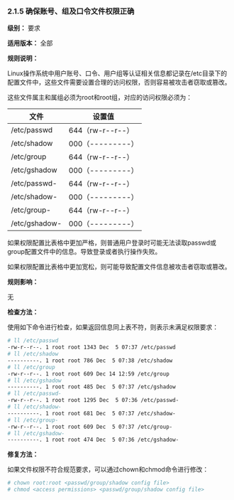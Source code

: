 ### 2.1.5 确保账号、组及口令文件权限正确

**级别：** 要求

**适用版本：** 全部

**规则说明：** 

Linux操作系统中用户账号、口令、用户组等认证相关信息都记录在/etc目录下的配置文件中，这些文件需要设置合理的访问权限，否则容易被攻击者窃取或篡改。

这些文件属主和属组必须为root和root组，对应的访问权限必须为：

| 文件          | 设置值           |
| ------------- | ---------------- |
| /etc/passwd   | 644（rw-r--r--） |
| /etc/shadow   | 000（---------） |
| /etc/group    | 644（rw-r--r--） |
| /etc/gshadow  | 000（---------） |
| /etc/passwd-  | 644（rw-r--r--） |
| /etc/shadow-  | 000（---------） |
| /etc/group-   | 644（rw-r--r--） |
| /etc/gshadow- | 000（---------） |

如果权限配置比表格中更加严格，则普通用户登录时可能无法读取passwd或group配置文件中的信息。导致登录或者执行操作失败。

如果权限配置比表格中更加宽松，则可能导致配置文件信息被攻击者窃取或篡改。

**规则影响：**

无

**检查方法：**

使用如下命令进行检查，如果返回信息同上表不符，则表示未满足权限要求：

```bash
# ll /etc/passwd
-rw-r--r--. 1 root root 1343 Dec  5 07:37 /etc/passwd
# ll /etc/shadow
----------. 1 root root 786 Dec  5 07:38 /etc/shadow
# ll /etc/group
-rw-r--r--. 1 root root 609 Dec 14 12:59 /etc/group
# ll /etc/gshadow
----------. 1 root root 485 Dec  5 07:37 /etc/gshadow
# ll /etc/passwd-
-rw-r--r--. 1 root root 1295 Dec  5 07:36 /etc/passwd-
# ll /etc/shadow-
----------. 1 root root 681 Dec  5 07:37 /etc/shadow-
# ll /etc/group-
-rw-r--r--. 1 root root 609 Dec  5 07:37 /etc/group-
# ll /etc/gshadow-
----------. 1 root root 474 Dec  5 07:36 /etc/gshadow-
```

**修复方法：**

如果文件权限不符合规范要求，可以通过chown和chmod命令进行修改：

```bash
# chown root:root <passwd/group/shadow config file>
# chmod <access permissions> <passwd/group/shadow config file>
```